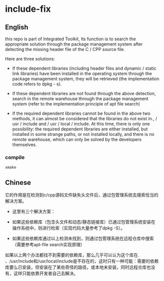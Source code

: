 # include-fix

## English

this repo is part of Integrated Toolkit, Its function is to search the appropriate solution through the package management system after detecting the missing header file of the C / CPP source file.

Here are three solutions:

* If these dependent libraries (including header files and dynamic / static link libraries) have been installed in the operating system through the package management system, they will be retrieved (the implementation code refers to dpkg - s).

* If these dependent libraries are not found through the above detection, search in the remote warehouse through the package management system (refer to the implementation principle of apt file search)

* If the required dependent libraries cannot be found in the above two methods, it can almost be considered that the libraries do not exist in., / usr / include and / usr / local / include. At this time, there is only one possibility: the required dependent libraries are either installed, but installed in some strange paths, or not installed locally, and there is no remote warehouse, which can only be solved by the developers themselves.

### compile

```
xmake
```

## Chinese

它的作用是在检测到c/cpp源码文件缺失头文件后，通过包管理系统去搜索恰当的解决方案。

* 这里有三个解决方案：

* 如果这些依赖库（包含头文件和动态/静态链接库）已通过包管理系统安装在操作系统中，则进行检索（实现代码大量参考了dpkg -S）。

* 如果这些依赖库通过以上检测未找到，则通过包管理系统在远程仓库中搜索（需要参考apt-file search实现原理）

如果以上两个办法都找不到需要的依赖库，那么几乎可以认为这个库在. 、/usr/include和/usr/local/include是不存在的，这时只有一种可能：需要的依赖库要么已安装，但安装在了某些奇怪的路径，或本地未安装，同时远程仓库也没有，这样只能依靠开发者自己去解决。
